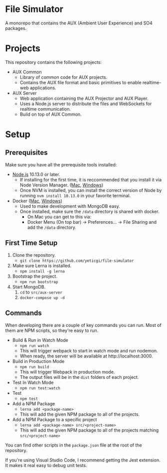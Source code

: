 # File Simulator

A monorepo that contains the AUX (Ambient User Experience) and SO4 packages.

# Projects

This repository contains the following projects:

- AUX Common
    - Library of common code for AUX projects.
    - Contains the AUX file format and basic primitives to enable realtime-web applications.
- AUX Server
    - Web application containing the AUX Projector and AUX Player.
    - Uses a Node.js server to distribute the files and WebSockets for realtime communication.
    - Build on top of AUX Common.

# Setup

## Prerequisites

Make sure you have all the prerequisite tools installed:

- [Node.js](https://nodejs.org/en/download/) 10.13.0 or later.
    - If installing for the first time, it is reccommended that you install it via Node Version Manager. ([Mac][nvm-mac], [Windows][nvm-windows])
    - Once NVM is installed, you can install the correct version of Node by running `nvm install 10.13.0` in your favorite terminal.
- Docker ([Mac][docker-for-mac], [Windows][docker-for-windows])
    - Used to make development with MongoDB easy.
    - Once installed, make sure the `/data` directory is shared with docker.
        - On Mac you can get to this via:
        - Docker Menu (On top bar) -> Preferences... -> File Sharing and add the `/data` directory.

## First Time Setup
1. Clone the repository.
    - `git clone https://github.com/yeticgi/file-simulator`
2. Make sure Lerna is installed.
    - `npm install -g lerna`
3. Bootstrap the project.
    - `npm run bootstrap`
3. Start MongoDB.
    1. `cd` to `src/aux-server`
    2. `docker-compose up -d`

## Commands

When developing there are a couple of key commands you can run.
Most of them are NPM scripts, so they're easy to run.

- Build & Run in Watch Mode
    - `npm run watch`
    - This will trigger webpack to start in watch mode and run nodemon.
    - When ready, the server will be available at http://localhost:3000.
- Build in Production Mode
    - `npm run build`
    - This will trigger Webpack in production mode.
    - The output files will be in the `dist` folders of each project.
- Test In Watch Mode
    - `npm run test:watch`
- Test
    - `npm test`
- Add a NPM Package
    - `lerna add <package-name>`
    - This will add the given NPM package to all of the projects.
- Add a NPM Package to a specific project
    - `lerna add <package-name> src/<project-name>`
    - This will add the given NPM package to all of the projects matching `src/<project-name>`

You can find other scripts in the `package.json` file at the root of the repository.

If you're using Visual Studio Code, I recommend getting the Jest extension. It makes it real easy to debug unit tests.

[docker-for-mac]: https://docs.docker.com/v17.12/docker-for-mac/install/
[docker-for-windows]: https://docs.docker.com/docker-for-windows/install/
[nvm-mac]: https://github.com/creationix/nvm
[nvm-windows]: https://github.com/coreybutler/nvm-windows
